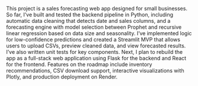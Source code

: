 This project is a sales forecasting web app designed for small businesses. So far, I’ve built and tested the backend pipeline in Python, including automatic data cleaning that detects date and sales columns, and a forecasting engine with model selection between Prophet and recursive linear regression based on data size and seasonality. I’ve implemented logic for low-confidence predictions and created a Streamlit MVP that allows users to upload CSVs, preview cleaned data, and view forecasted results. I’ve also written unit tests for key components. Next, I plan to rebuild the app as a full-stack web application using Flask for the backend and React for the frontend. Features on the roadmap include inventory recommendations, CSV download support, interactive visualizations with Plotly, and production deployment on Render.